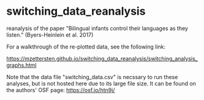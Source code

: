 # switching_data_reanalysis
reanalysis of the paper "Bilingual infants control their languages as they listen." (Byers-Heinlein et al. 2017)

For a walkthrough of the re-plotted data, see the following link:

https://mzettersten.github.io/switching_data_reanalysis/switching_analysis_graphs.html

Note that the data file "switching_data.csv" is necssary to run these analyses, but is not hosted here due to its large file size. It can be found on the authors' OSF page: https://osf.io/htn9j/
